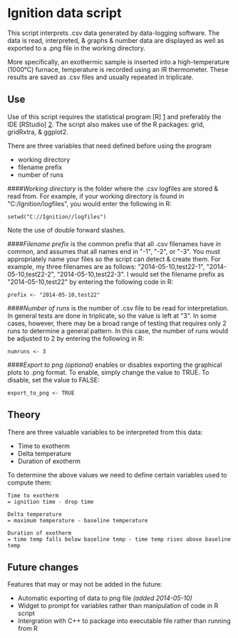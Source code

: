 Ignition data script
======

This script interprets .csv data generated by data-logging software. The data is read, interpreted, & graphs & number data are displayed as well as exported to a .png file in the working directory. 

More specifically, an exothermic sample is inserted into a high-temperature (1000°C) furnace, temperature is recorded using an IR thermometer. These results are saved as .csv files and usually repeated in triplicate.

Use
-----
Use of this script requires the statistical program [R] [1] and preferably the IDE [RStudio] [2]. The script also makes use of the R packages: grid, gridRxtra, & ggplot2.

There are three variables that need defined before using the program

- working directory
- filename prefix
- number of runs

####*Working directory* 
is the folder where the .csv logfiles are stored & read from. For example, if your working directory is found in "C:/Ignition/logfiles", you would enter the following in R: 

```
setwd("C://Ignition//logfiles")
```

Note the use of double forward slashes.

####*Filename prefix* 
is the common prefix that all .csv filenames have in common, and assumes that all names end in "-1", "-2", or "-3". You must appropriately name your files so the script can detect & create them. For example, my three filenames are as follows: "2014-05-10,test22-1", "2014-05-10,test22-2", "2014-05-10,test22-3". I would set the filename prefix as "2014-05-10,test22" by entering the following code in R: 

```
prefix <- "2014-05-10,test22"
```

####*Number of runs*
is the number of .csv file to be read for interpretation. In general tests are done in triplicate, so the value is left at "3". In some cases, however, there may be a broad range of testing that requires only 2 runs to determine a general pattern. In this case, the number of runs would be adjusted to 2 by entering the following in R:

```
numruns <- 3
```
####*Export to png (optional)*
enables or disables exporting the graphical plots to .png format. To enable, simply change the value to TRUE. To disable, set the value to FALSE:

```
export_to_png <- TRUE
```
 

Theory
--------
There are three valuable variables to be interpreted from this data:
- Time to exotherm
- Delta temperature
- Duration of exotherm

To determine the above values we need to define certain variables used to compute them:

```
Time to exotherm
= ignition time - drop time
```

```
Delta temperature
= maximum temperature - baseline temperature
```

```
Duration of exotherm
= time temp falls below baseline temp - time temp rises above baseline temp
```


Future changes
----
Features that may or may not be added in the future:

- Automatic exporting of data to png file *(added 2014-05-10)*
- Widget to prompt for variables rather than manipulation of code in R script
- Intergration with C++ to package into executable file rather than running from R


[1]:http://cran.us.r-project.org/
[2]:https://www.rstudio.com/
